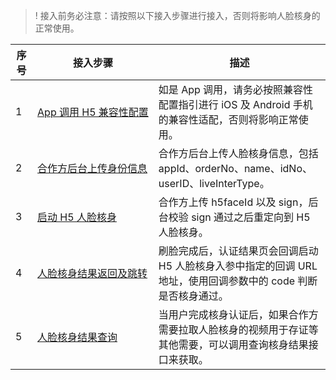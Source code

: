 >! 接入前务必注意：请按照以下接入步骤进行接入，否则将影响人脸核身的正常使用。

|序号 |接入步骤 |描述 |
|---------|---------|---------|
| 1 |<nobr>[App 调用 H5 兼容性配置](https://cloud.tencent.com/document/product/1007/61076) |如是 App 调用，请务必按照兼容性配置指引进行 iOS 及 Android 手机的兼容性适配，否则将影响正常使用。| 
| 2 | <nobr>[合作方后台上传身份信息](https://cloud.tencent.com/document/product/1007/61073) | 合作方后台上传人脸核身信息，包括 appId、orderNo、name、idNo、userID、liveInterType。| 
| 3 | [启动 H5 人脸核身](https://cloud.tencent.com/document/product/1007/61074)|合作方上传 h5faceId 以及 sign，后台校验 sign 通过之后重定向到 H5 人脸核身。 | 
|4 |[人脸核身结果返回及跳转](https://cloud.tencent.com/document/product/1007/61075) |刷脸完成后，认证结果页会回调启动 H5 人脸核身入参中指定的回调 URL 地址，使用回调参数中的 code 判断是否核身通过。 | 
|5 | [人脸核身结果查询](https://cloud.tencent.com/document/product/1007/61300) | 当用户完成核身认证后，如果合作方需要拉取人脸核身的视频用于存证等其他需要，可以调用查询核身结果接口来获取。| 
  
  
  
  
 
